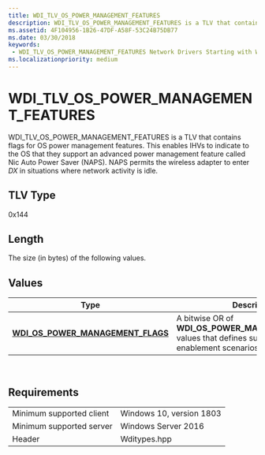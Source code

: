 ```yaml
---
title: WDI_TLV_OS_POWER_MANAGEMENT_FEATURES
description: WDI_TLV_OS_POWER_MANAGEMENT_FEATURES is a TLV that contains flags for OS power management features.
ms.assetid: 4F104956-1B26-47DF-A58F-53C24B75DB77
ms.date: 03/30/2018
keywords:
 - WDI_TLV_OS_POWER_MANAGEMENT_FEATURES Network Drivers Starting with Windows Vista
ms.localizationpriority: medium
---
```


# WDI_TLV_OS_POWER_MANAGEMENT_FEATURES

WDI_TLV_OS_POWER_MANAGEMENT_FEATURES is a TLV that contains flags for OS power management features. This enables IHVs to indicate to the OS that they support an advanced power management feature called Nic Auto Power Saver (NAPS). NAPS permits the wireless adapter to enter *DX* in situations where network activity is idle.

## TLV Type

0x144

## Length


The size (in bytes) of the following values.

## Values

| Type | Description |
| --- | --- |
| [**WDI_OS_POWER_MANAGEMENT_FLAGS**](https://docs.microsoft.com/windows-hardware/drivers/ddi/content/wditypes/ne-wditypes-_wdi_os_power_management_flags) | A bitwise OR of **WDI_OS_POWER_MANAGEMENT_FLAGS** values that defines supported NAPS enablement scenarios. |
 

## Requirements

| | |
| --- | --- |
| Minimum supported client | Windows 10, version 1803 |
| Minimum supported server | Windows Server 2016 |
| Header | Wditypes.hpp |
